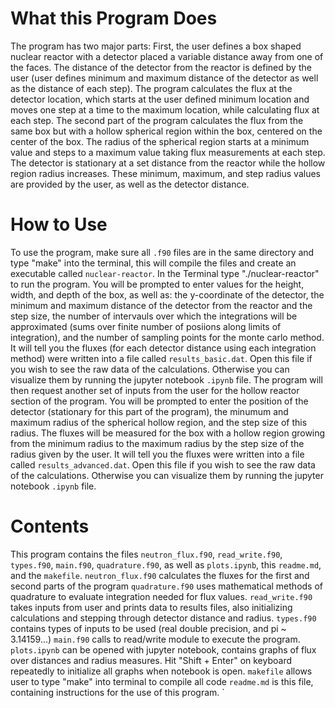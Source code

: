 # What this Program Does

   The program has two major parts: First, the user defines a box shaped nuclear reactor with a detector placed a variable distance away from one of the faces. The distance of the detector from the reactor is defined by the user (user defines minimum and maximum distance of the detector as well as the distance of each step). The program calculates the flux at the detector location, which starts at the user defined minimum location and moves one step at a time to the maximum location, while calculating flux at each step. 
    The second part of the program calculates the flux from the same box but with a hollow spherical region within the box, centered on the center of the box. The radius of the spherical region starts at a minimum value and steps to a maximum value taking flux measurements at each step. The detector is stationary at a set distance from the reactor while the hollow region radius increases. These minimum, maximum, and step radius values are provided by the user, as well as the detector distance. 

# How to Use

   To use the program, make sure all `.f90` files are in the same directory and type "make" into the terminal, this will compile the files and create an executable called `nuclear-reactor`. In the Terminal type "./nuclear-reactor" to run the program. You will be  prompted to enter values for the height, width, and depth of the box, as well as: the y-coordinate of the detector, the minimum and maximum distance of the detector from the reactor and the step size, the number of intervauls over which the integrations will be approximated (sums over finite number of posiions along limits of integration), and the number of sampling points for the monte carlo method. It will tell you the fluxes (for each detector distance using each integration method) were written into a file called `results_basic.dat`. Open this file if you wish to see the raw data of the calculations. Otherwise you can visualize them by running the jupyter notebook `.ipynb` file.
    The program will then request another set of inputs from the user for the hollow reactor section of the program. You will be prompted to enter the position of the detector (stationary for this part of the program), the minumum and maximum radius of the spherical hollow region, and the step size of this radius. The fluxes will be measured for the box with a hollow region growing from the minimum radius to the maximum radius by the step size of the radius given by the user. It will tell you the fluxes were written into a file called `results_advanced.dat`. Open this file if you wish to see the raw data of the calculations. Otherwise you can visualize them by running the jupyter notebook `.ipynb` file.
    
# Contents
   
   This program contains the files `neutron_flux.f90`, `read_write.f90`, `types.f90`, `main.f90`, `quadrature.f90`, as well as `plots.ipynb`, this `readme.md`, and the `makefile`. 
`neutron_flux.f90` calculates the fluxes for the first and second parts of the program
`quadrature.f90` uses mathematical methods of quadrature to evaluate integration needed for flux values.
`read_write.f90` takes inputs from user and prints data to results files, also initializing calculations and stepping through detector distance and radius.
`types.f90` contains types of inputs to be used (real double precision, and pi ~ 3.14159...)
`main.f90` calls to read/write module to execute the program. 
`plots.ipynb` can be opened with jupyter notebook, contains graphs of flux over distances and radius measures. Hit "Shift + Enter" on keyboard repeatedly to initialize all graphs when notebook is open. 
`makefile` allows user to type "make" into terminal to compile all code
`readme.md` is this file, containing instructions for the use of this program. 
   `
